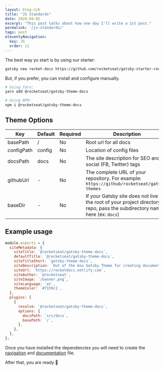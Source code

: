 ```yaml
---
layout: blog.njk
title: "JS Standards"
date: 2020-04-02
excerpt: "This post talks about how one day I'll write a 1st post."
permalink: '/js-standards/'
tags: post
eleventyNavigation:
  key: JS
  order: 11
---
```



The best way yo start is by using our starter:

```bash
gatsby new rocket-docs https://github.com/rocketseat/gatsby-starter-rocket-docs
```

But, if you prefer, you can install and configure manually.

```bash
# Using Yarn:
yarn add @rocketseat/gatsby-theme-docs

# Using NPM:
npm i @rocketseat/gatsby-theme-docs
```

## Theme Options

| Key        | Default | Required | Description                                                                                                                    |
| ---------- | ------- | -------- | ------------------------------------------------------------------------------------------------------------------------------ |
| basePath   | /       | No       | Root url for all docs                                                                                                          |
| configPath | config  | No       | Location of config files                                                                                                       |
| docsPath   | docs    | No       | The site description for SEO and social (FB, Twitter) tags                                                                     |
| githubUrl  | -       | No       | The complete URL of your repository. For example: `https://github/rocketseat/gatsby-themes`                                    |
| baseDir    | -       | No       | If your Gatsby site does not live in the root of your project directory/git repo, pass the subdirectory name here (ex: `docs`) |

## Example usage

```js title=gatsby-config.js
module.exports = {
  siteMetadata: {
    siteTitle: `@rocketseat/gatsby-theme-docs`,
    defaultTitle: `@rocketseat/gatsby-theme-docs`,
    siteTitleShort: `gatsby-theme-docs`,
    siteDescription: `Out of the box Gatsby Theme for creating documentation websites easily and quickly`,
    siteUrl: `https://rocketdocs.netlify.com`,
    siteAuthor: `@rocketseat`,
    siteImage: `/banner.png`,
    siteLanguage: `en`,
    themeColor: `#7159c1`,
  },
  plugins: [
    {
      resolve: `@rocketseat/gatsby-theme-docs`,
      options: {
        docsPath: `src/docs`,
        basePath: `/`,
      },
    },
  ],
};
```

Once you have installed the dependencies you will need to create the [navigation](/usage/navigation) and [documentation](/usage/creating-docs) file.

After that, you are ready 🚀
